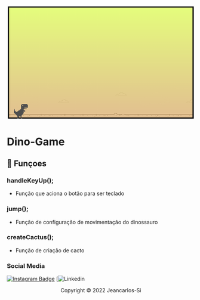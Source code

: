<img src="demostracao.PNG" alt="exemplo imagem">

# Dino-Game

## 🔧 Funçoes

### handleKeyUp();
- Função que aciona o botão para ser teclado

### jump();
- Função de configuração de movimentação do dinossauro

### createCactus();
- Função de criação de cacto

### Social Media

[![Instagram Badge](https://img.shields.io/badge/Instagram-E4405F?style=for-the-badge&logo=instagram&logoColor=white)](https://instagram.com/seu-usuario/)
[![Linkedin](https://www.linkedin.com/in/jeancarlos-souza/)

<p align="center">Copyright © 2022 Jeancarlos-Si</p>

